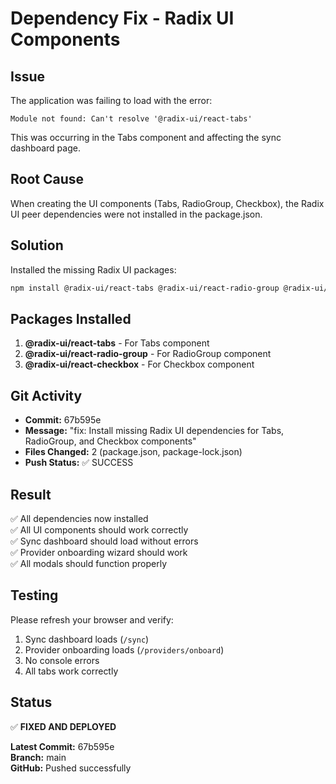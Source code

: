 # Dependency Fix - Radix UI Components

## Issue
The application was failing to load with the error:
```
Module not found: Can't resolve '@radix-ui/react-tabs'
```

This was occurring in the Tabs component and affecting the sync dashboard page.

## Root Cause
When creating the UI components (Tabs, RadioGroup, Checkbox), the Radix UI peer dependencies were not installed in the package.json.

## Solution
Installed the missing Radix UI packages:

```bash
npm install @radix-ui/react-tabs @radix-ui/react-radio-group @radix-ui/react-checkbox
```

## Packages Installed
1. **@radix-ui/react-tabs** - For Tabs component
2. **@radix-ui/react-radio-group** - For RadioGroup component  
3. **@radix-ui/react-checkbox** - For Checkbox component

## Git Activity
- **Commit:** 67b595e
- **Message:** "fix: Install missing Radix UI dependencies for Tabs, RadioGroup, and Checkbox components"
- **Files Changed:** 2 (package.json, package-lock.json)
- **Push Status:** ✅ SUCCESS

## Result
✅ All dependencies now installed  
✅ All UI components should work correctly  
✅ Sync dashboard should load without errors  
✅ Provider onboarding wizard should work  
✅ All modals should function properly  

## Testing
Please refresh your browser and verify:
1. Sync dashboard loads (`/sync`)
2. Provider onboarding loads (`/providers/onboard`)
3. No console errors
4. All tabs work correctly

## Status
✅ **FIXED AND DEPLOYED**

**Latest Commit:** 67b595e  
**Branch:** main  
**GitHub:** Pushed successfully